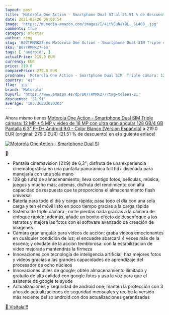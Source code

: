 ```yaml
---
layout: post
title: 'Motorola One Action - Smartphone Dual SI al 21.51 % de descuento'
date: 2021-02-26 06:08:54
image: 'https://m.media-amazon.com/images/I/41tVEuNaY9L._SL400_.jpg'
comments: true
category: ofertas
author: ring
slug: 'B07TRMNK27-es Motorola One Action - Smartphone Dual SIM Triple cámara:...'
sku: 'B07TRMNK27-es'
tags: [ 'android', ]
actualPrice: 219.0 EUR
currency: EUR
price: 219.0
comparePrice: 279.0 EUR
prodname: 'Motorola One Action - Smartphone Dual SIM  Triple cámara: 12 MP + 5 MP y video de 16 MP con ultra gran angular  128 GB/4 GB  Pantalla 6 3” FHD+  Android 9.0  - Color Blanco [Versión Española]'
country: 'es'
flag: '🇪🇸'
brand: 'Motorola'
buyurl: 'https://www.amazon.es/dp/B07TRMNK27/?tag=tolees-21'
descuento: '21.51'
average: '183.36303030303'
---
```


Ahora mismo tienes [Motorola One Action - Smartphone Dual SIM  Triple cámara: 12 MP + 5 MP y video de 16 MP con ultra gran angular  128 GB/4 GB  Pantalla 6 3” FHD+  Android 9.0  - Color Blanco [Versión Española]](https://www.amazon.es/dp/B07TRMNK27/?tag=tolees-21) a 219.0 EUR (original: 279.0 EUR) (21.51 %  de descuento) en el siguiente enlace!

[![Motorola One Action - Smartphone Dual SI](https://m.media-amazon.com/images/I/41tVEuNaY9L._SL400_.jpg)](https://www.amazon.es/dp/B07TRMNK27/?tag=tolees-21)

🔎:

- Pantalla cinemavision (21:9) de 6,3"; disfruta de una experiencia cinematográfica en una pantalla panorámica full hd+ diseñada para manejarla con una sola mano
- 128 gb (ufs) de almacenamiento; lleva contigo fotos, películas, música, juegos y mucho más; además, disfruta del rendimiento con alta capacidad de respuesta que te proporciona el almacenamiento flash universal
- Batería para todo el día y carga rápida; pasa todo el día con una sola carga y ten el móvil listo en poco tiempo gracias a la carga rápida
- Sistema de triple cámara ; no te pierdas nada gracias a la cámara de enfoque rápido; además, añade un bonito efecto de desenfoque a los retratos y mejora las fotos con el software avanzado de creación de imágenes
- Cámara gran angular para vídeos de acción; graba vídeos emocionantes en cualquier condición de luz; el encuadre abarcará 4 veces más de la escena; y olvídate de la acción temblorosa: con la estabilización de vídeo mejorada mantendrás la firmeza
- Innovaciones con tecnología de inteligencia artificial; haz mejores fotos y vídeos gracias a las grandes capacidades de aprendizaje del procesador de ocho núcleos
- Innovaciones útiles de google; obtén almacenamiento ilimitado y gratuito de alta calidad con google fotos y usa la voz para que el asistente de google te ayude
- Actualizaciones y seguridad de android one; mantén la protección con 3 años de actualizaciones de seguridad mensuales y recibe la versión más reciente del so android con dos actualizaciones garantizadas

[🛒 Visítala!!!](https://www.amazon.es/dp/B07TRMNK27/?tag=tolees-21)
